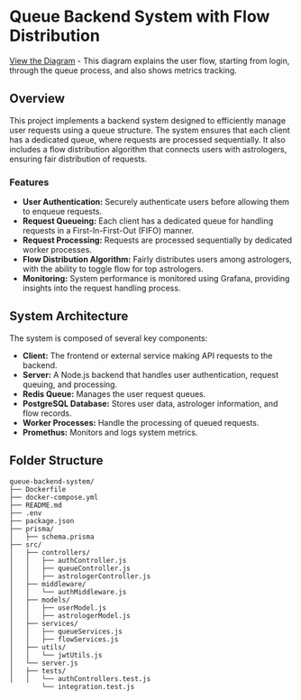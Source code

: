 # Queue Backend System with Flow Distribution

[View the Diagram](https://lucid.app/lucidchart/1d8065e5-0421-40cf-97f8-44d506496ccc/edit?viewport_loc=-2437%2C-590%2C2747%2C1416%2C0_0&invitationId=inv_0720e78b-eeb2-4e9c-8887-535ca940a8db) - This diagram explains the user flow, starting from login, through the queue process, and also shows metrics tracking.

## Overview

This project implements a backend system designed to efficiently manage user requests using a queue structure. The system ensures that each client has a dedicated queue, where requests are processed sequentially. It also includes a flow distribution algorithm that connects users with astrologers, ensuring fair distribution of requests.

### Features

- **User Authentication:** Securely authenticate users before allowing them to enqueue requests.
- **Request Queueing:** Each client has a dedicated queue for handling requests in a First-In-First-Out (FIFO) manner.
- **Request Processing:** Requests are processed sequentially by dedicated worker processes.
- **Flow Distribution Algorithm:** Fairly distributes users among astrologers, with the ability to toggle flow for top astrologers.
- **Monitoring:** System performance is monitored using Grafana, providing insights into the request handling process.

## System Architecture

The system is composed of several key components:

- **Client:** The frontend or external service making API requests to the backend.
- **Server:** A Node.js backend that handles user authentication, request queuing, and processing.
- **Redis Queue:** Manages the user request queues.
- **PostgreSQL Database:** Stores user data, astrologer information, and flow records.
- **Worker Processes:** Handle the processing of queued requests.
- **Promethus:** Monitors and logs system metrics.

## Folder Structure

```plaintext
queue-backend-system/
├── Dockerfile
├── docker-compose.yml
├── README.md
├── .env
├── package.json
├── prisma/
│   ├── schema.prisma
├── src/
│   ├── controllers/
│   │   ├── authController.js
│   │   ├── queueController.js
│   │   ├── astrologerController.js
│   ├── middleware/
│   │   └── authMiddleware.js
│   ├── models/
│   │   ├── userModel.js
│   │   ├── astrologerModel.js
│   ├── services/
│   │   ├── queueServices.js
│   │   ├── flowServices.js
│   ├── utils/
│   │   └── jwtUtils.js
│   └── server.js
│   ├── tests/
│   │   └── authControllers.test.js
        └── integration.test.js
